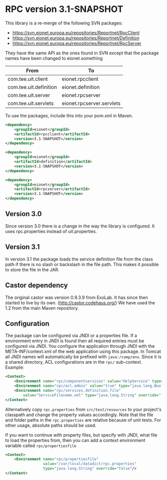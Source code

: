 RPC version 3.1-SNAPSHOT
========================

This library is a re-merge of the following SVN packages:

* https://svn.eionet.europa.eu/repositories/Reportnet/RpcClient
* https://svn.eionet.europa.eu/repositories/Reportnet/Definition
* https://svn.eionet.europa.eu/repositories/Reportnet/RpcServer

They have the same API as the ones found in SVN except that the package names have been changed to eionet.something

| From | To |
| ---- | -- |
| com.tee.uit.client | eionet.rpcclient |
| com.tee.uit.definition | eionet.definition |
| com.tee.uit.server | eionet.rpcserver |
| com.tee.uit.servlets | eionet.rpcserver.servlets |

To use the packages, include this into your pom.xml in Maven.
```xml
<dependency>
    <groupId>eionet</groupId>
    <artifactId>rpcclient</artifactId>
    <version>3.1-SNAPSHOT</version>
</dependency>

<dependency>
    <groupId>eionet</groupId>
    <artifactId>definition</artifactId>
    <version>3.1-SNAPSHOT</version>
</dependency>

<dependency>
    <groupId>eionet</groupId>
    <artifactId>rpcserver</artifactId>
    <version>3.1-SNAPSHOT</version>
</dependency>
```

Version 3.0
-----------
Since version 3.0 there is a change in the way the library is configured.  It uses rpc.properties instead of uit.properties.

Version 3.1
-----------
In version 3.1 the package loads the service definition file from the class path if there is no slash or backslash in the file path. This makes it possible to store the file in the JAR.

Castor dependency
-----------------
The original castor was version 0.9.3.9 from ExoLab. It has since then started to live by its own. (http://castor.codehaus.org/)
We have used the 1.2 from the main Maven repository.

Configuration
-------------

The package can be configured via JNDI or a properties file. If a environment entry in JNDI is found then all required entries must be configured via JNDI. You configure the application through JNDI with the META-INF/context.xml of the web application using this package. In Tomcat all JNDI names will automatically be prefixed with `java:/comp/env`. Since it is a shared directory, ACL configurations are in the `rpc/` sub-context. Example:

```xml
<Context>
    <Environment name="rpc/componentservices" value="HelpService" type="java.lang.String" override="false"/>
    <Environment name="rpc/acl.admin" value="true" type="java.lang.Boolean" override="false"/>
    <Environment name="rpc/services.definition.file"
        value="ServiceFilename.xml" type="java.lang.String" override="false"/>
</Context>
```

Alternatively copy `rpc.properties` from `src/test/resources` to your project's classpath and change the property values accordingly. Note that the file and folder paths in the `rpc.properties` are relative because of unit tests. For other usage, absolute paths should be used.

If you want to continue with property files, but specify with JNDI, what file to load the properties from, then you can add a context environment variable called `rpc/propertiesfile`
```xml
<Context>
    <Environment name="rpc/propertiesfile"
                 value="/var/local/datadict/rpc.properties"
                 type="java.lang.String" override="false"/>
</Context>
```

